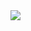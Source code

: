 <img src="https://github.com/r89shi/r89shi.github.io/blob/master/122.png?raw=true" type="text/javascript">
